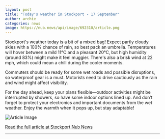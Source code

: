```yaml
---
layout: post
title: "Today's weather in Stockport - 17 September"
author: archie
categories: news
image: https://nub.news/api/image/692310/article.png
---
```

Stockport's weather today is a bit of a mixed bag! Expect partly cloudy skies with a 100% chance of rain, so best pack an umbrella. Temperatures will hover between a mild 11°C and a pleasant 20°C, but high humidity (around 83%) might make it feel muggier. There's also a brisk wind at 22 mph, which could mean a chill during the cooler moments.

Commuters should be ready for some wet roads and possible disruptions, so waterproof gear is a must. Motorists need to drive cautiously as the rain and wind might affect visibility. 

For the day ahead, keep your plans flexible—outdoor activities might be interrupted by showers, so have some indoor options lined up. And don’t forget to protect your electronics and important documents from the wet weather. Enjoy the warmth when it pops up, but stay adaptable!

![Article Image](https://nub.news/api/image/692310/article.png)

[Read the full article at Stockport Nub News](https://stockport.nub.news/news/weather-news/todays-weather-in-stockport-17-september-272264)

---
